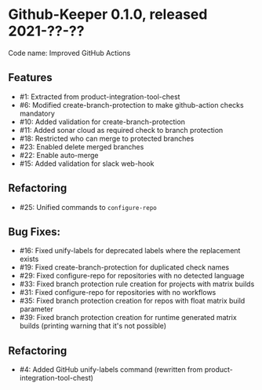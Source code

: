 # Github-Keeper 0.1.0, released 2021-??-??

Code name: Improved GitHub Actions

## Features

* #1: Extracted from product-integration-tool-chest
* #6: Modified create-branch-protection to make github-action checks mandatory
* #10: Added validation for create-branch-protection
* #11: Added sonar cloud as required check to branch protection
* #18: Restricted who can merge to protected branches
* #23: Enabled delete merged branches
* #22: Enable auto-merge
* #15: Added validation for slack web-hook

## Refactoring

* #25: Unified commands to `configure-repo`

## Bug Fixes:

* #16: Fixed unify-labels for deprecated labels where the replacement exists
* #19: Fixed create-branch-protection for duplicated check names
* #29: Fixed configure-repo for repositories with no detected language
* #33: Fixed branch protection rule creation for projects with matrix builds
* #31: Fixed configure-repo for repositories with no workflows
* #35: Fixed branch protection creation for repos with float matrix build parameter
* #39: Fixed branch protection creation for runtime generated matrix builds (printing warning that it's not possible)

## Refactoring

* #4: Added GitHub unify-labels command (rewritten from product-integration-tool-chest)